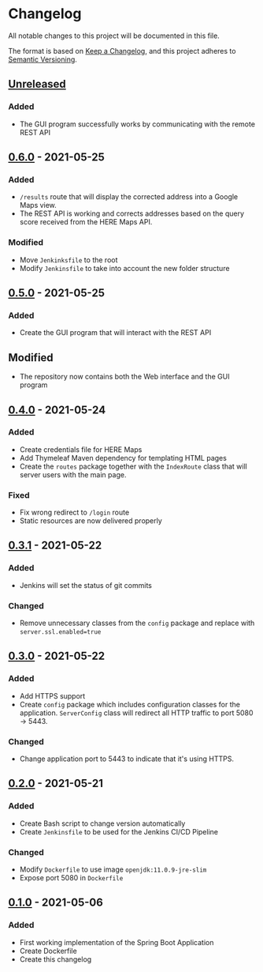 # Changelog
All notable changes to this project will be documented in this file.

The format is based on [Keep a Changelog](https://keepachangelog.com/en/1.0.0/),
and this project adheres to [Semantic Versioning](https://semver.org/spec/v2.0.0.html).

## [Unreleased]

### Added
- The GUI program successfully works by communicating with the remote REST API

## [0.6.0] - 2021-05-25
### Added
- `/results` route that will display the corrected address into a Google Maps view.
- The REST API is working and corrects addresses based on the query score received from the
HERE Maps API.

### Modified
- Move `Jenkinksfile` to the root
- Modify `Jenkinsfile` to take into account the new folder structure

## [0.5.0] - 2021-05-25
### Added
- Create the GUI program that will interact with the REST API

## Modified
- The repository now contains both the Web interface and the GUI program

## [0.4.0] - 2021-05-24
### Added
- Create credentials file for HERE Maps
- Add Thymeleaf Maven dependency for templating HTML pages 
- Create the `routes` package together with the `IndexRoute` class that will server users with
the main page.

### Fixed
- Fix wrong redirect to `/login` route
- Static resources are now delivered properly

## [0.3.1] - 2021-05-22
### Added
- Jenkins will set the status of git commits

### Changed
- Remove unnecessary classes from the `config` package and replace with `server.ssl.enabled=true`

## [0.3.0] - 2021-05-22
### Added
- Add HTTPS support
- Create `config` package which includes configuration classes for the application.
`ServerConfig` class will redirect all HTTP traffic to port 5080 -> 5443.

### Changed
- Change application port to 5443 to indicate that it's using HTTPS.

## [0.2.0] - 2021-05-21
### Added
- Create Bash script to change version automatically
- Create `Jenkinsfile` to be used for the Jenkins CI/CD Pipeline

### Changed
- Modify `Dockerfile` to use image `openjdk:11.0.9-jre-slim`
- Expose port 5080 in `Dockerfile`

## [0.1.0] - 2021-05-06
### Added
- First working implementation of the Spring Boot Application
- Create Dockerfile
- Create this changelog

[Unreleased]: https://github.com/reloadedd/correct-an-address/compare/v0.6.0...HEAD
[0.6.0]: https://github.com/reloadedd/correct-an-address/releases/tag/v0.6.0
[0.5.0]: https://github.com/reloadedd/correct-an-address/releases/tag/v0.5.0
[0.4.0]: https://github.com/reloadedd/correct-an-address/releases/tag/v0.4.0
[0.3.1]: https://github.com/reloadedd/correct-an-address/releases/tag/v0.3.1
[0.3.0]: https://github.com/reloadedd/correct-an-address/releases/tag/v0.3.0
[0.2.0]: https://github.com/reloadedd/correct-an-address/releases/tag/v0.2.0
[0.1.0]: https://github.com/reloadedd/correct-an-address/releases/tag/v0.1.0